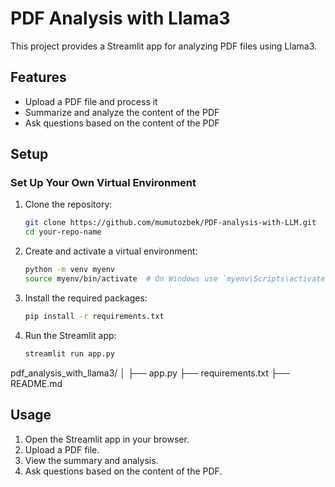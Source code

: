 # PDF Analysis with Llama3

This project provides a Streamlit app for analyzing PDF files using Llama3.

## Features

- Upload a PDF file and process it
- Summarize and analyze the content of the PDF
- Ask questions based on the content of the PDF

## Setup

### Set Up Your Own Virtual Environment

1. Clone the repository:
    ```bash
    git clone https://github.com/mumutozbek/PDF-analysis-with-LLM.git
    cd your-repo-name
    ```

2. Create and activate a virtual environment:
    ```bash
    python -m venv myenv
    source myenv/bin/activate  # On Windows use `myenv\Scripts\activate`
    ```

3. Install the required packages:
    ```bash
    pip install -r requirements.txt
    ```

4. Run the Streamlit app:
    ```bash
    streamlit run app.py
    ```

pdf_analysis_with_llama3/
│
├── app.py
├── requirements.txt
├── README.md


## Usage

1. Open the Streamlit app in your browser.
2. Upload a PDF file.
3. View the summary and analysis.
4. Ask questions based on the content of the PDF.
